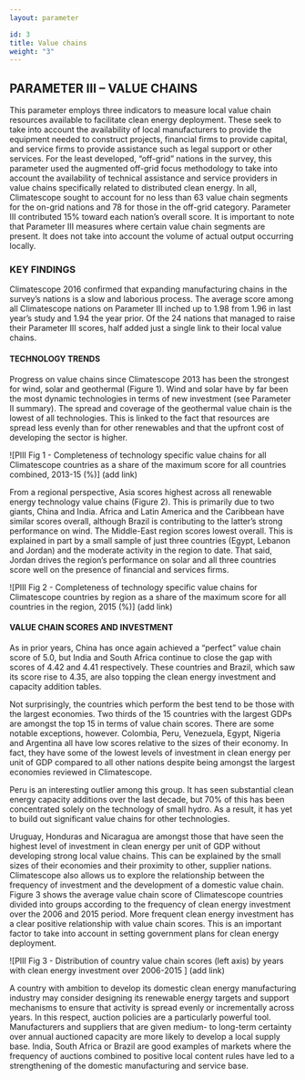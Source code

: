```yaml
---
layout: parameter

id: 3
title: Value chains
weight: "3"
---
```

## <b>PARAMETER III – VALUE CHAINS</b>

This parameter employs three indicators to measure local value chain resources available to facilitate clean energy deployment. These seek to take into account the availability of local manufacturers to provide the equipment needed to construct projects, financial firms to provide capital, and service firms to provide assistance such as legal support or other services. 
For the least developed, “off-grid” nations in the survey, this parameter used the augmented off-grid focus methodology to take into account the availability of technical assistance and service providers in value chains specifically related to distributed clean energy. In all, Climatescope sought to account for no less than 63 value chain segments for the on-grid nations and 78 for those in the off-grid category. Parameter III contributed 15% toward each nation’s overall score.
It is important to note that Parameter III measures where certain value chain segments are present. It does not take into account the volume of actual output occurring locally.

### <b>KEY FINDINGS</b>

Climatescope 2016 confirmed that expanding manufacturing chains in the survey’s nations is a slow and laborious process. The average score among all Climatescope nations on Parameter III inched up to 1.98 from 1.96 in last year’s study and 1.94 the year prior. Of the 24 nations that managed to raise their Parameter III scores, half added just a single link to their local value chains. 

#### TECHNOLOGY TRENDS 

Progress on value chains since Climatescope 2013 has been the strongest for wind, solar and geothermal (Figure 1). Wind and solar have by far been the most dynamic technologies in terms of new investment (see Parameter II summary). The spread and coverage of the geothermal value chain is the lowest of all technologies. This is linked to the fact that resources are spread less evenly than for other renewables and that the upfront cost of developing the sector is higher.

![PIII Fig 1 - Completeness of technology specific value chains for all Climatescope countries as a share of the maximum score for all countries combined, 2013-15 (%)] (add link)

From a regional perspective, Asia scores highest across all renewable energy technology value chains (Figure 2). This is primarily due to two giants, China and India. Africa and Latin America and the Caribbean have similar scores overall, although Brazil is contributing to the latter’s strong performance on wind. The Middle-East region scores lowest overall. This is explained in part by a small sample of just three countries (Egypt, Lebanon and Jordan) and the moderate activity in the region to date. That said, Jordan drives the region’s performance on solar and all three countries score well on the presence of financial and services firms. 

![PIII Fig 2 - Completeness of technology specific value chains for Climatescope countries by region as a share of the maximum score for all countries in the region, 2015 (%)] (add link)

#### VALUE CHAIN SCORES AND INVESTMENT

As in prior years, China has once again achieved a “perfect” value chain score of 5.0, but India and South Africa continue to close the gap with scores of 4.42 and 4.41 respectively. These countries and Brazil, which saw its score rise to 4.35, are also topping the clean energy investment and capacity addition tables. 

Not surprisingly, the countries which perform the best tend to be those with the largest economies. Two thirds of the 15 countries with the largest GDPs are amongst the top 15 in terms of value chain scores. 
There are some notable exceptions, however. Colombia, Peru, Venezuela, Egypt, Nigeria and Argentina all have low scores relative to the sizes of their economy. In fact, they have some of the lowest levels of investment in clean energy per unit of GDP compared to all other nations despite being amongst the largest economies reviewed in Climatescope. 

Peru is an interesting outlier among this group. It has seen substantial clean energy capacity additions over the last decade, but 70% of this has been concentrated solely on the technology of small hydro. As a result, it has yet to build out significant value chains for other technologies.

Uruguay, Honduras and Nicaragua are amongst those that have seen the highest level of investment in clean energy per unit of GDP without developing strong local value chains. This can be explained by the small sizes of their economies and their proximity to other, supplier nations. 
Climatescope also allows us to explore the relationship between the frequency of investment and the development of a domestic value chain. Figure 3 shows the average value chain score of Climatescope countries divided into groups according to the frequency of clean energy investment over the 2006 and 2015 period. More frequent clean energy investment has a clear positive relationship with value chain scores. This is an important factor to take into account in setting government plans for clean energy deployment.    

![PIII Fig 3 - Distribution of country value chain scores (left axis) by years with clean energy investment over 2006-2015 ] (add link)

A country with ambition to develop its domestic clean energy manufacturing industry may consider designing its renewable energy targets and support mechanisms to ensure that activity is spread evenly or incrementally across years. In this respect, auction policies are a particularly powerful tool.  Manufacturers and suppliers that are given medium- to long-term certainty over annual auctioned capacity are more likely to develop a local supply base. India, South Africa or Brazil are good examples of markets where the frequency of auctions combined to positive local content rules have led to a strengthening of the domestic manufacturing and service base. 
